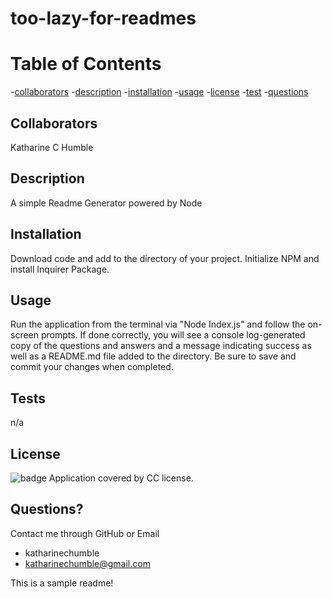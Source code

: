 
  # too-lazy-for-readmes
  # Table of Contents
  -[collaborators](#authors)
  -[description](#description)
  -[installation](#install)
  -[usage](#usage)
  -[license](#license)
  -[test](#test)
  -[questions](#issues)
  ## Collaborators
  Katharine C Humble
  ## Description
  A simple Readme Generator powered by Node
  ## Installation
  Download code and add to the directory of your project.  Initialize NPM and install Inquirer Package.
  ## Usage
  Run the application from the terminal via "Node Index.js" and follow the on-screen prompts.  If done correctly, you will see a console log-generated copy of the questions and answers and a message indicating success as well as a README.md file added to the directory.  Be sure to save and commit your changes when completed.
  ## Tests
  n/a
  ## License
  ![badge](http://img.shields.io/badge/license-CC-informational)
  Application covered by CC license.
  ## Questions?
  Contact me through GitHub or Email
  - katharinechumble
  - katharinechumble@gmail.com

  This is a sample readme!

